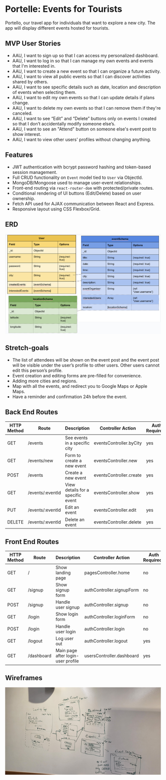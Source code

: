 # Portelle: Events for Tourists
Portello, our travel app for individuals that want to explore a new city. The app will display different events hosted for tourists.

## MVP User Stories
- AAU, I want to sign up so that I can access my personalized dashboard.
- AAU, I want to log in so that I can manage my own events and events that I'm interested in.
- AAU, I want to create a new event so that I can organize a future activity.
- AAU, I want to view all public events so that I can discover activities shared by others.
- AAU, I want to see specific details such as date, location and description of events when selecting them.
- AAU, I want to edit my own events so that I can update details if plans change.
- AAU, I want to delete my own events so that I can remove them if they're canceled.
- AAU, I want to see “Edit” and “Delete” buttons only on events I created so that I don’t accidentally modify someone else’s.
- AAU, I want to see an "Attend" button on someone else's event post to show interest.
- AAU, I want to view other users' profiles without changing anything.

## Features
- JWT authentication with bcrypt password hashing and token-based session management.
- Full CRUD functionality on `Event` model tied to `User` via ObjectId.
- MongoDB/Mongoose used to manage user-event relationships.
- Front-end routing via `react-router-dom` with protected/private routes.
- Conditional rendering of UI buttons (Edit/Delete) based on user ownership.
- Fetch API used for AJAX communication between React and Express.
- Responsive layout using CSS Flexbox/Grid.

## ERD
![ERD](./pictures/erd.png)


## Stretch-goals
- The list of attendees will be shown on the event post and the event post will be visible under the user’s profile to other users. Other users cannot edit this person’s profile.
- Event creation and editing forms are pre-filled for convenience.
- Adding more cities and regions.
- Map with all the events, and redirect you to Google Maps or Apple Maps.
- Have a reminder and confirmation 24h before the event.

## Back End Routes
| HTTP Method | Route | Description | Controller Action | Auth Required? |
| ----------- | ----- | ----------- | ---------- |--------------- |
GET | /events | See events in a specific city | eventsController.byCity | yes
GET | /events/new | Form to create a new event | eventsController.new | yes
POST | /events | Create a new event | eventsController.create | yes
GET | /events/:eventId | View details for a specific event | eventsController.show | yes
PUT | /events/:eventId | Edit an event | eventsController.edit | yes
DELETE | /events/:eventId | Delete an event | eventsController.delete | yes

## Front End Routes
| HTTP Method | Route | Description | Controller Action | Auth Required? |
| ----------- | ----- | ----------- | ---------- |--------------- |
GET | / | Show landing page | pagesController.home | no
GET | /signup | Show signup form | authController.signupForm | no
POST | /signup |Handle user signup | authController.signup | no
GET | /login | Show login form | authController.loginForm | no
POST | /login | Handle user login | authController.login | no
GET | /logout | Log user out | authController.logout | yes
GET | /dashboard | Main page after login- user profile | usersController.dashboard | yes


## Wireframes
![Wireframe of App](./pictures/wireframes.jpg)
